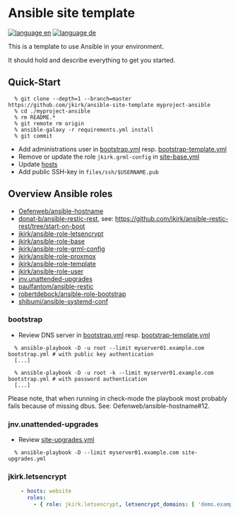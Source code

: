 # Ansible site template

[![language en](https://img.shields.io/badge/language-en-red.svg)](README.md)
[![language de](https://img.shields.io/badge/language-de-green.svg)](README.de.md)

This is a template to use Ansible in your environment.

It should hold and describe everything to get you started.

## Quick-Start

```
  % git clone --depth=1 --branch=master https://github.com/jkirk/ansible-site-template myproject-ansible
  % cd ./myproject-ansible
  % rm README.*
  % git remote rm origin
  % ansible-galaxy -r requirements.yml install
  % git commit
```

* Add administrations user in [bootstrap.yml](bootstrap.yml#L18) resp. [bootstrap-template.yml](bootstrap-template.yml#L18)
* Remove or update the role `jkirk.grml-config` in [site-base.yml](site-base.yml)
* Update [hosts](hosts)
* Add public SSH-key in `files/ssh/$USERNAME.pub`

## Overview Ansible roles

* [Oefenweb/ansible-hostname](https://github.com/Oefenweb/ansible-hostname)
* [donat-b/ansible-restic-rest](https://github.com/donat-b/ansible-restic-rest), see: https://github.com/jkirk/ansible-restic-rest/tree/start-on-boot
* [jkirk/ansible-role-letsencrypt](https://github.com/jkirk/ansible-role-letsencrypt)
* [jkirk/ansible-role-base](https://github.com/jkirk/ansible-role-base)
* [jkirk/ansible-role-grml-config](https://github.com/jkirk/ansible-role-grml-config)
* [jkirk/ansible-role-proxmox](https://github.com/jkirk/ansible-role-proxmox)
* [jkirk/ansible-role-template](https://github.com/jkirk/ansible-role-template)
* [jkirk/ansible-role-user](https://github.com/jkirk/ansible-role-user)
* [jnv.unattended-upgrades](https://github.com/jnv/ansible-role-unattended-upgrades)
* [paulfantom/ansible-restic](https://github.com/paulfantom/ansible-restic)
* [robertdebock/ansible-role-bootstrap](https://github.com/robertdebock/ansible-role-bootstrap)
* [shibumi/ansible-systemd-conf](https://github.com/shibumi/ansible-systemd-conf)

### bootstrap

* Review DNS server in [bootstrap.yml](bootstrap.yml#L14) resp. [bootstrap-template.yml](bootstrap-template.yml#L14)

```
  % ansible-playbook -D -u root --limit myserver01.example.com bootstrap.yml # with public key authentication
  [...]

  % ansible-playbook -D -u root -k --limit myserver01.example.com bootstrap.yml # with password authentication
  [...]
```

Please note, that when running in check-mode the playbook most probably fails because of missing dbus. See: Oefenweb/ansible-hostname#12.

### jnv.unattended-upgrades

* Review [site-upgrades.yml](site-upgrades.yml)

```
  % ansible-playbook -D --limit myserver01.example.com site-upgrades.yml
```

### jkirk.letsencrypt

```yaml
    - hosts: website
      roles:
        - { role: jkirk.letsencrypt, letsencrypt_domains: [ 'demo.example.com' ] }
```
